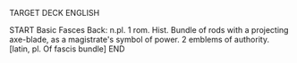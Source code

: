 TARGET DECK
ENGLISH

START
Basic
Fasces
Back: n.pl. 1 rom. Hist. Bundle of rods with a projecting axe-blade, as a magistrate's symbol of power. 2 emblems of authority. [latin, pl. Of fascis bundle]
END
